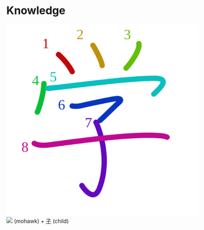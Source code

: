 # Knowledge
![5b66](Kanji/kanji-colorize/5b66.svg)
[![](http://www.kanjidamage.com/assets/radsmall/mohawk-3385e34933dea1ad7a431b648858e684dd9d30161c1f216fa3da1de3e11e8dbd.jpg)](http://www.kanjidamage.com/kanji/1620-mohawk) (mohawk) + [子](Kanji/kanji-dict/子.md) (child)